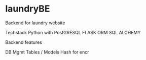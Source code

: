 # laundryBE
Backend for laundry website

Techstack
Python with PostGRESQL
FLASK
ORM SQL ALCHEMY

Backend features

DB Mgmt
Tables / Models
Hash for encr

